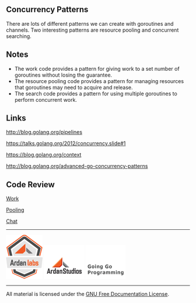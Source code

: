 ## Concurrency Patterns
There are lots of different patterns we can create with goroutines and channels. Two interesting patterns are resource pooling and concurrent searching.

## Notes

* The work code provides a pattern for giving work to a set number of goroutines without losing the guarantee.
* The resource pooling code provides a pattern for managing resources that goroutines may need to acquire and release.
* The search code provides a pattern for using multiple goroutines to perform concurrent work.

## Links

http://blog.golang.org/pipelines

https://talks.golang.org/2012/concurrency.slide#1

https://blog.golang.org/context

http://blog.golang.org/advanced-go-concurrency-patterns

## Code Review

[Work](work)

[Pooling](pool)

[Chat](chat)

___
[![Ardan Labs](../00-slides/images/ggt_logo.png)](http://www.ardanlabs.com)
[![Ardan Studios](../00-slides/images/ardan_logo.png)](http://www.ardanstudios.com)
[![GoingGo Blog](../00-slides/images/ggb_logo.png)](http://www.goinggo.net)
___
All material is licensed under the [GNU Free Documentation License](https://github.com/ArdanStudios/gotraining/blob/master/LICENSE).
